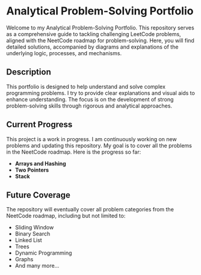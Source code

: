 # Analytical Problem-Solving Portfolio

Welcome to my Analytical Problem-Solving Portfolio. This repository serves as a comprehensive guide to tackling challenging LeetCode problems, aligned with the NeetCode roadmap for problem-solving. Here, you will find detailed solutions, accompanied by diagrams and explanations of the underlying logic, processes, and mechanisms.

## Description

This portfolio is designed to help understand and solve complex programming problems. I try to provide clear explanations and visual aids to enhance understanding. The focus is on the development of strong problem-solving skills through rigorous and analytical approaches.

## Current Progress

This project is a work in progress. I am continuously working on new problems and updating this repository. My goal is to cover all the problems in the NeetCode roadmap. Here is the progress so far:

- **Arrays and Hashing**
- **Two Pointers**
- **Stack**

## Future Coverage

The repository will eventually cover all problem categories from the NeetCode roadmap, including but not limited to:

- Sliding Window
- Binary Search
- Linked List
- Trees
- Dynamic Programming
- Graphs
- And many more...
